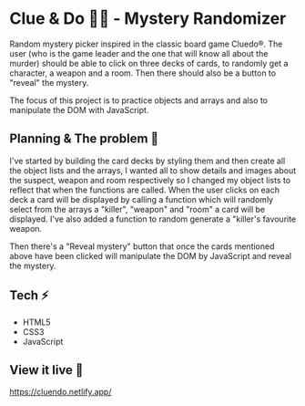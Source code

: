 # Clue & Do 🕵️‍♀️ - Mystery Randomizer

Random mystery picker inspired in the classic board game Cluedo®. 
The user (who is the game leader and the one that will know all about the murder) should be able to click on three decks of cards, to randomly get a character, a weapon and a room. Then there should also be a button to "reveal" the mystery.

The focus of this project is to practice objects and arrays and also to manipulate the DOM with JavaScript.



## Planning & The problem 🧩

I've started by building the card decks by styling them and then create all the object lists and the arrays, I wanted all to show details and images about the suspect, weapon and room respectively so I changed my object lists to reflect that when the functions are called. 
When the user clicks on each deck a card will be displayed by calling a function which will randomly select from the arrays a "killer", "weapon" and "room" a card will be displayed. I've also added a function to random generate a "killer's favourite weapon. 

Then there's a "Reveal mystery" button that once the cards mentioned above have been clicked will manipulate the DOM by JavaScript and reveal the mystery. 

## Tech ⚡
- HTML5
- CSS3
- JavaScript


## View it live 🔴
https://cluendo.netlify.app/
